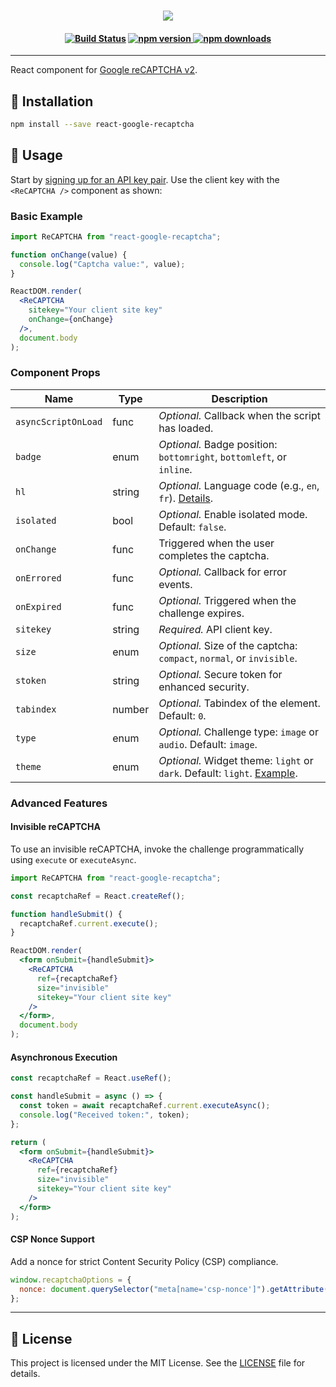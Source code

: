 [reCAPTCHA]: https://developers.google.com/recaptcha/docs/display
[signup]: http://www.google.com/recaptcha/admin
[docs]: https://developers.google.com/recaptcha
[docs_theme]: https://developers.google.com/recaptcha/docs/faq#can-i-customize-the-recaptcha-widget
[js_api]: https://developers.google.com/recaptcha/docs/display#js_api
[rb]: https://github.com/react-bootstrap/react-bootstrap/
[reCAPTCHA secure-token]: https://developers.google.com/recaptcha/docs/secure_token
[reCAPTCHA hl]: https://developers.google.com/recaptcha/docs/language

<h3 align="center"><img src="https://readme-typing-svg.demolab.com/?lines=React+Google+Recaptcha+🤖;&font=Poppins"></h3>

<h4 align="center">
  <a href="https://github.com/STEAMer-Academy/react-google-recaptcha/actions/workflows/standard-ci.yml"><img src="https://img.shields.io/github/actions/workflow/status/STEAMer-Academy/react-google-recaptcha/standard-ci.yml?logo=github&style=for-the-badge" alt="Build Status"></a>
  <a href="https://badge.fury.io/js/@steamer-academy%2Freact-google-recaptcha">
    <img src="https://img.shields.io/npm/v/@steamer-academy/react-google-recaptcha.svg?logo=npm&color=4eb551&style=for-the-badge" alt="npm version">
  </a>
  <a href="https://img.shields.io/npm/dm/@steamer-academy/react-google-recaptcha">
    <img src="https://img.shields.io/npm/dm/@steamer-academy/react-google-recaptcha.svg?logo=download&color=36B37E&style=for-the-badge" alt="npm downloads">
  </a>
</h4>

---

React component for [Google reCAPTCHA v2][reCAPTCHA].

## 🚀 Installation

```bash
npm install --save react-google-recaptcha
```

## 📖 Usage

Start by [signing up for an API key pair][signup]. Use the client key with the `<ReCAPTCHA />` component as shown:

### Basic Example

```jsx
import ReCAPTCHA from "react-google-recaptcha";

function onChange(value) {
  console.log("Captcha value:", value);
}

ReactDOM.render(
  <ReCAPTCHA
    sitekey="Your client site key"
    onChange={onChange}
  />,
  document.body
);
```

### Component Props

| Name             | Type   | Description                                                                 |
|------------------|--------|-----------------------------------------------------------------------------|
| `asyncScriptOnLoad` | func  | *Optional.* Callback when the script has loaded.                           |
| `badge`          | enum   | *Optional.* Badge position: `bottomright`, `bottomleft`, or `inline`.        |
| `hl`             | string | *Optional.* Language code (e.g., `en`, `fr`). [Details][reCAPTCHA hl].       |
| `isolated`       | bool   | *Optional.* Enable isolated mode. Default: `false`.                         |
| `onChange`       | func   | Triggered when the user completes the captcha.                              |
| `onErrored`      | func   | *Optional.* Callback for error events.                                      |
| `onExpired`      | func   | *Optional.* Triggered when the challenge expires.                           |
| `sitekey`        | string | *Required.* API client key.                                                 |
| `size`           | enum   | *Optional.* Size of the captcha: `compact`, `normal`, or `invisible`.       |
| `stoken`         | string | *Optional.* Secure token for enhanced security.                            |
| `tabindex`       | number | *Optional.* Tabindex of the element. Default: `0`.                         |
| `type`           | enum   | *Optional.* Challenge type: `image` or `audio`. Default: `image`.           |
| `theme`          | enum   | *Optional.* Widget theme: `light` or `dark`. Default: `light`. [Example][docs_theme].

### Advanced Features

#### Invisible reCAPTCHA

To use an invisible reCAPTCHA, invoke the challenge programmatically using `execute` or `executeAsync`.

```jsx
import ReCAPTCHA from "react-google-recaptcha";

const recaptchaRef = React.createRef();

function handleSubmit() {
  recaptchaRef.current.execute();
}

ReactDOM.render(
  <form onSubmit={handleSubmit}>
    <ReCAPTCHA
      ref={recaptchaRef}
      size="invisible"
      sitekey="Your client site key"
    />
  </form>,
  document.body
);
```

#### Asynchronous Execution

```jsx
const recaptchaRef = React.useRef();

const handleSubmit = async () => {
  const token = await recaptchaRef.current.executeAsync();
  console.log("Received token:", token);
};

return (
  <form onSubmit={handleSubmit}>
    <ReCAPTCHA
      ref={recaptchaRef}
      size="invisible"
      sitekey="Your client site key"
    />
  </form>
);
```

#### CSP Nonce Support

Add a nonce for strict Content Security Policy (CSP) compliance.

```js
window.recaptchaOptions = {
  nonce: document.querySelector("meta[name='csp-nonce']").getAttribute("content"),
};
```

---

## 📄 License

This project is licensed under the MIT License. See the [LICENSE](LICENSE) file for details.
